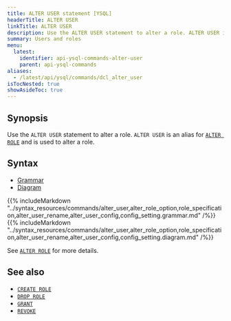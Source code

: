 ```yaml
---
title: ALTER USER statement [YSQL]
headerTitle: ALTER USER
linkTitle: ALTER USER
description: Use the ALTER USER statement to alter a role. ALTER USER is an alias for ALTER ROLE and is used to alter a role.
summary: Users and roles
menu:
  latest:
    identifier: api-ysql-commands-alter-user
    parent: api-ysql-commands
aliases:
  - /latest/api/ysql/commands/dcl_alter_user
isTocNested: true
showAsideToc: true
---
```


## Synopsis

Use the `ALTER USER` statement to alter a role. `ALTER USER` is an alias for [`ALTER ROLE`](../dcl_alter_role) and is used to alter a role.

## Syntax

<ul class="nav nav-tabs nav-tabs-yb">
  <li >
    <a href="#grammar" class="nav-link active" id="grammar-tab" data-toggle="tab" role="tab" aria-controls="grammar" aria-selected="true">
      <i class="fas fa-file-alt" aria-hidden="true"></i>
      Grammar
    </a>
  </li>
  <li>
    <a href="#diagram" class="nav-link" id="diagram-tab" data-toggle="tab" role="tab" aria-controls="diagram" aria-selected="false">
      <i class="fas fa-project-diagram" aria-hidden="true"></i>
      Diagram
    </a>
  </li>
</ul>

<div class="tab-content">
  <div id="grammar" class="tab-pane fade show active" role="tabpanel" aria-labelledby="grammar-tab">
    {{% includeMarkdown "../syntax_resources/commands/alter_user,alter_role_option,role_specification,alter_user_rename,alter_user_config,config_setting.grammar.md" /%}}
  </div>
  <div id="diagram" class="tab-pane fade" role="tabpanel" aria-labelledby="diagram-tab">
    {{% includeMarkdown "../syntax_resources/commands/alter_user,alter_role_option,role_specification,alter_user_rename,alter_user_config,config_setting.diagram.md" /%}}
  </div>
</div>

See [`ALTER ROLE`](../dcl_alter_role) for more details.

## See also

- [`CREATE ROLE`](../dcl_create_role)
- [`DROP ROLE`](../dcl_drop_role)
- [`GRANT`](../dcl_grant)
- [`REVOKE`](../dcl_revoke)
